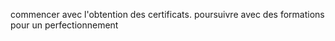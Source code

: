 commencer avec l'obtention des certificats.
poursuivre avec des formations pour un perfectionnement
